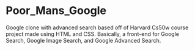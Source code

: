 # Poor_Mans_Google
Google clone with advanced search based off of Harvard Cs50w course project made using HTML and CSS. Basically, a front-end for Google Search, Google Image Search, and Google Advanced Search.
